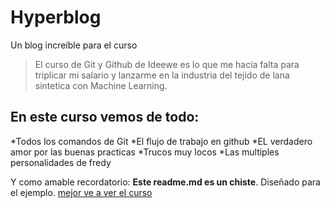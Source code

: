 # Hyperblog
Un blog increíble para el curso
>El curso de Git y Github de Ideewe es lo que me hacia falta para triplicar mi salario y lanzarme en la industria del tejido de lana sintetica con Machine Learning.

## En este curso vemos de todo:
*Todos los comandos de Git
*El flujo de trabajo en github
*EL verdadero amor por las buenas practicas
*Trucos muy locos 
*Las multiples personalidades de fredy 


Y como amable recordatorio: **Este readme.md es un chiste**. Diseñado para el ejemplo. [mejor ve a ver el curso](https://ideewe.com/)